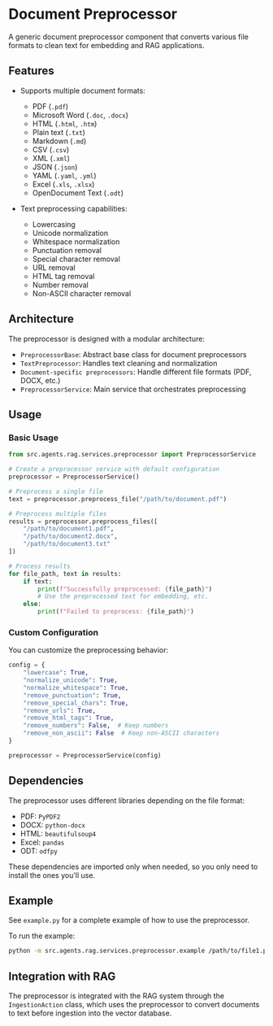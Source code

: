 # Document Preprocessor

A generic document preprocessor component that converts various file formats to clean text for embedding and RAG applications.

## Features

- Supports multiple document formats:
  - PDF (`.pdf`)
  - Microsoft Word (`.doc`, `.docx`)
  - HTML (`.html`, `.htm`)
  - Plain text (`.txt`)
  - Markdown (`.md`)
  - CSV (`.csv`)
  - XML (`.xml`)
  - JSON (`.json`)
  - YAML (`.yaml`, `.yml`)
  - Excel (`.xls`, `.xlsx`)
  - OpenDocument Text (`.odt`)

- Text preprocessing capabilities:
  - Lowercasing
  - Unicode normalization
  - Whitespace normalization
  - Punctuation removal
  - Special character removal
  - URL removal
  - HTML tag removal
  - Number removal
  - Non-ASCII character removal

## Architecture

The preprocessor is designed with a modular architecture:

- `PreprocessorBase`: Abstract base class for document preprocessors
- `TextPreprocessor`: Handles text cleaning and normalization
- `Document-specific preprocessors`: Handle different file formats (PDF, DOCX, etc.)
- `PreprocessorService`: Main service that orchestrates preprocessing

## Usage

### Basic Usage

```python
from src.agents.rag.services.preprocessor import PreprocessorService

# Create a preprocessor service with default configuration
preprocessor = PreprocessorService()

# Preprocess a single file
text = preprocessor.preprocess_file("/path/to/document.pdf")

# Preprocess multiple files
results = preprocessor.preprocess_files([
    "/path/to/document1.pdf",
    "/path/to/document2.docx",
    "/path/to/document3.txt"
])

# Process results
for file_path, text in results:
    if text:
        print(f"Successfully preprocessed: {file_path}")
        # Use the preprocessed text for embedding, etc.
    else:
        print(f"Failed to preprocess: {file_path}")
```

### Custom Configuration

You can customize the preprocessing behavior:

```python
config = {
    "lowercase": True,
    "normalize_unicode": True,
    "normalize_whitespace": True,
    "remove_punctuation": True,
    "remove_special_chars": True,
    "remove_urls": True,
    "remove_html_tags": True,
    "remove_numbers": False,  # Keep numbers
    "remove_non_ascii": False  # Keep non-ASCII characters
}

preprocessor = PreprocessorService(config)
```

## Dependencies

The preprocessor uses different libraries depending on the file format:

- PDF: `PyPDF2`
- DOCX: `python-docx`
- HTML: `beautifulsoup4`
- Excel: `pandas`
- ODT: `odfpy`

These dependencies are imported only when needed, so you only need to install the ones you'll use.

## Example

See `example.py` for a complete example of how to use the preprocessor.

To run the example:

```bash
python -m src.agents.rag.services.preprocessor.example /path/to/file1.pdf /path/to/file2.docx
```

## Integration with RAG

The preprocessor is integrated with the RAG system through the `IngestionAction` class, which uses the preprocessor to convert documents to text before ingestion into the vector database.

